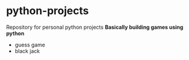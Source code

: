 # python-projects

Repository for personal python projects
**Basically building games using python**
- guess game
- black jack
